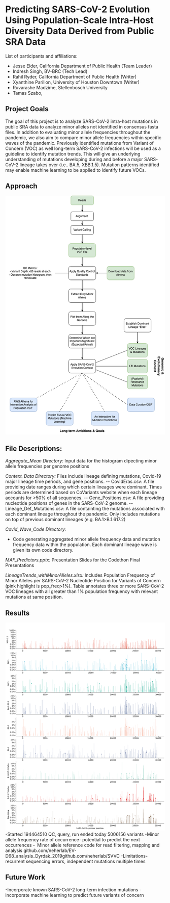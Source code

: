 # Predicting SARS-CoV-2 Evolution Using Population-Scale Intra-Host Diversity Data Derived from Public SRA Data

List of participants and affiliations:
- Jesse Elder, California Department of Public Health (Team Leader)
- Indresh Singh, BV-BRC (Tech Lead)
- Rahil Ryder, California Department of Public Health (Writer)
- Xyanthine Parillon, University of Houston Downtown (Writer)
- Ruvarashe Madzime, Stellenbosch University
- Tamas Szabo, 
## Project Goals
The goal of this project is to analyze SARS-CoV-2 intra-host mutations in public SRA data to analyze minor alleles not identified in consensus fasta files. In addition to evaluating minor allele frequencies throughout the pandemic, we also aim to compare minor allele frequencies within specific waves of the pandemic. Previously identified mutations from Variant of Concern (VOC) as well long-term SARS-CoV-2 infections will be used as a guideline to identify mutation trends. This will give an underlying understanding of mutations developing during and before a major SARS-CoV-2 lineage takes over (i.e.. BA.5, XBB.1.5). Mutation patterns identified may enable machine learning to be applied to identify future VOCs. 

## Approach
  ![Workflow](VCFCodeathon.png)

## File Descriptions:
_Aggregate_Mean Directory:_
Input data for the histogram dipecting minor allele frequencies per genome positions

_Context_Data Directory:_
Files include lineage defining mutations, Covid-19 major lineage time periods, and gene positions.
-- CovidEras.csv: A file providing date ranges during which certain lineages were dominant. Times periods are determined based on CoVariants website when each lineage accounts for >50% of all sequences.
-- Gene_Positions.csv: A file providing nucleotide positions of genes in the SARS-CoV-2 genome.
-- Lineage_Def_Mutations.csv: A file containting the mutations associated with each dominant lineage throughout the pandemic. Only includes mutations on top of previous dominant lineages (e.g. BA.1>B.1.617.2)

_Covid_Wave_Code Directory:_
- Code generating aggregated minor allele frequency data and mutation frequency data within the population. Each dominant lineage wave is given its own code directory.

_MAF_Predictors.pptx:_ Presentation Slides for the Codethon Final Presentations

_LineageTrends_withMinorAlleles.xlsx:_ Includes Population Frequency of Minor Alleles per SARS-CoV-2 Nucleotide Position for Variants of Concern (pink highlight is pop_freq>1%). Table annotates three or more SARS-CoV-2 VOC lineages with all greater than 1% population frequency  with relevant mutations at same position. 


## Results
 ![Workflow](Hist_maf_SARS-CoV-2_Lineage.png)
-Started 194464510   QC, query, run   ended today 5006156 variants
-Minor allele frequency rate of occurrence- potential to predict the next occurrences
- Minor allele reference code for read filtering, mapping and analysis github.com/neherlab/EV-D68_analysis_Dyrdak_2019github.com/neherlab/SVVC
-Limitations-recurrent sequencing errors, independent mutations multiple times

## Future Work
-Incorporate known SARS-CoV-2 long-term infection mutations
-incorporate machine learning to predict future variants of concern

